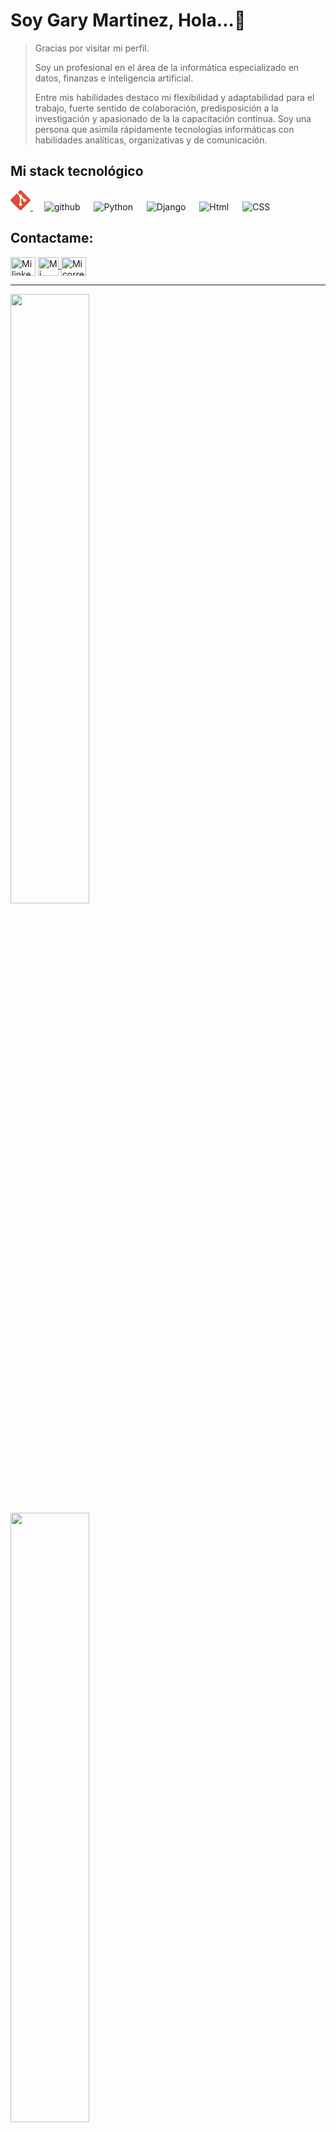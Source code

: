 # Soy Gary Martinez, Hola...👋

> Gracias por visitar mi perfil.
> 
> Soy un profesional en el área de la informática especializado en datos, finanzas e inteligencia artificial.
> 
> Entre mis habilidades destaco mi flexibilidad y adaptabilidad para el trabajo, fuerte sentido de colaboración, predisposición a la investigación y apasionado de la la capacitación continua. 
> Soy una persona que asimila rápidamente tecnologías informáticas con habilidades analíticas, organizativas y de comunicación. 

## Mi stack tecnológico

<p align="left"> 
  <a href="#">
  <svg xmlns="http://www.w3.org/2000/svg" preserveAspectRatio="xMidYMid" viewBox="0 0 256 256" width="32" height="32">
    <path d="M251.17 116.6 139.4 4.82a16.49 16.49 0 0 0-23.31 0l-23.21 23.2 29.44 29.45a19.57 19.57 0 0 1 24.8 24.96l28.37 28.38a19.61 19.61 0 1 1-11.75 11.06L137.28 95.4v69.64a19.62 19.62 0 1 1-16.13-.57V94.2a19.61 19.61 0 0 1-10.65-25.73L81.46 39.44 4.83 116.08a16.49 16.49 0 0 0 0 23.32L116.6 251.17a16.49 16.49 0 0 0 23.32 0l111.25-111.25a16.5 16.5 0 0 0 0-23.33" fill="#DE4C36"/>
  </svg>
</a>
  &emsp;
  <a> 
    <img alt="github" src="https://img.shields.io/badge/-GitHub-black?logo=github&logoColor=white">
  </a>
  &emsp;
   <a>
    <img alt="Python" src="https://img.shields.io/badge/Python%20-%2314354C.svg?logo=python&logoColor=white">
  </a>
  &emsp;
  <a> 
    <img alt="Django" src="https://img.shields.io/badge/-Django-green?logo=django&Color=white">
  </a> 
  &emsp;
  <a> 
    <img alt="Html" src="https://img.shields.io/badge/-Html-yellow?logo=html5&Color=white">
  </a> 
  &emsp;
  <a> 
    <img alt="CSS" src="https://img.shields.io/badge/-CSS-blue?logo=CSS3&Color=white">
  </a> 
  &emsp;


## Contactame:
<p align="left">
  <a href="https://www.linkedin.com/in/gymartvis/" target="blank"><img align="center"
      src="https://skillicons.dev/icons?i=linkedin"
      alt="Mi linkedin" height="30" width="40" /></a>      
  <a href="whatsapp://send?phone=+59178069813">
  <img align="center"
      src="https://i.pinimg.com/originals/91/13/34/911334dc490932fed5b7cd8f76c023d5.png"
      alt="Mi contacto de whatsapp" height="30" width="33" />
  </a>
  <a href="mailto:gary.martinez.alvis@gmail.com">
  <img align="center"
      src="https://skillicons.dev/icons?i=gmail"
      alt="Mi correo electronico" height="30" width="40" />
  </a>
</p>

-----
<p align="left">
  <img height="50%" width="auto" src ="https://github-readme-stats.vercel.app/api?username=GaryMartAlvis&show_icons=true&count_private=true&theme=darcula&hide_border=true&hide=issues,contribs&bg_color=00000000">
  <img height="50%" width="auto" src ="https://github-readme-stats.vercel.app/api/top-langs/?username=GaryMartAlvis&layout=compact&hide_border=true&theme=darcula&bg_color=00000000&langs_count=6&hide=jupyter%20notebook,tex,css,php">
  <br>
  <br>
 </p>

